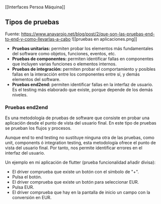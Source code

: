 [[Interfaces Persoa Máquina]]

## Tipos de pruebas
Fuente: https://www.anayarojo.net/blog/post/2/que-son-las-pruebas-end-to-end-y-como-llevarlas-a-cabo
![[pruebas en aplicaciones.png]]

+ **Pruebas unitarias:** permiten probar los elementos más fundamentales del software como objetos, funciones, eventos, etc.
+ **Pruebas de componentes:** permiten identificar fallas en componentes que incluyen varias funciones o elementos internos.
+ **Pruebas de integración:** permiten probar el comportamiento y posibles fallas en la interacción entre los componentes entre sí, y demás elementos del software.
+ **Pruebas end2end:** permiten identificar fallas en la interfaz de usuario. Es el testing más elaborado que existe, porque depende de los demás niveles.

### Pruebas end2end
Es una metodología de pruebas de software que consiste en probar una aplicación desde el punto de vista del usuario final. En este tipo de pruebas se prueban los flujos y procesos.

Aunque end to end testing no sustituye ninguna otra de las pruebas, como unit, components ó integration testing, esta metodología ofrece el punto de vista del usuario final. Por tanto, nos permite identificar errores en el interfaz del usuario.

Un ejemplo en mi aplicación de flutter (prueba funcionalidad añadir divisa):
+ El driver comprueba que existe un botón con el símbolo de "+".
+ Pulsa el botón.
+ El driver comprueba que existe un botón para seleccionar EUR.
+ Pulsa EUR.
+ El driver comprueba que hay en la pantalla de inicio un campo con la conversión en EUR.